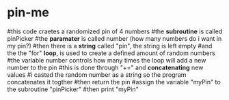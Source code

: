 # pin-me
#this code craetes a randomized pin of 4 numbers 
#the **subroutine** is called pinPicker
#the **paramater** is called number (how many numbers do i want in my pin?)
#then there is a **string** called "pin", the string is left empty
#and the the "for" **loop**, is used to create a defined amount of random numbers 
#the variable number controls how many times the loop will add a new number to the pin
#this is done through "+=" and **concatenating** new values
#i casted the random number as a string so the program concatenates it togther 
#then return the pin
#assign the variable "myPin" to the subroutine "pinPicker"
#then print "myPin"


